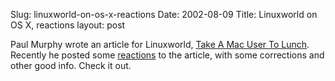Slug: linuxworld-on-os-x-reactions
Date: 2002-08-09
Title: Linuxworld on OS X, reactions
layout: post

Paul Murphy wrote an article for Linuxworld, <a href="http://www.linuxworld.com/site-stories/2002/0724.macx.html">Take A Mac User To Lunch</a>. Recently he posted some <a href="http://www.linuxworld.com/site-stories/2002/0805.macx.html">reactions</a> to the article, with some corrections and other good info. Check it out.
